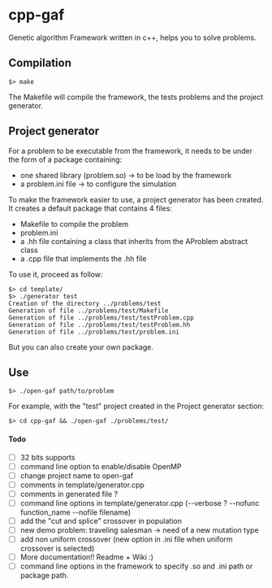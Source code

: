 # cpp-gaf

Genetic algorithm Framework written in c++, helps you to solve problems.

## Compilation

```shell
$> make
```
The Makefile will compile the framework, the tests problems and the project generator.

## Project generator

For a problem to be executable from the framework, it needs to be under the form of a package containing:
- one shared library (problem.so) -> to be load by the framework
- a problem.ini file -> to configure the simulation

To make the framework easier to use, a project generator has been created. It creates a default package that contains 4 files:
-  Makefile to compile the problem
-  problem.ini
-  a .hh file containing a class that inherits from the AProblem abstract class
-  a .cpp file that implements the .hh file

To use it, proceed as follow:

```shell
$> cd template/
$> ./generator test
Creation of the directory ../problems/test
Generation of file ../problems/test/Makefile
Generation of file ../problems/test/testProblem.cpp
Generation of file ../problems/test/testProblem.hh
Generation of file ../problems/test/problem.ini
```

But you can also create your own package.

## Use

```shell
$> ./open-gaf path/to/problem
```

For example, with the "test" project created in the Project generator section:

```shell
$> cd cpp-gaf && ./open-gaf ./problems/test/
```
#### Todo

- [ ] 32 bits supports
- [ ] command line option to enable/disable OpenMP
- [ ] change project name to open-gaf
- [ ] comments in template/generator.cpp
- [ ] comments in generated file ?
- [ ] command line options in template/generator.cpp (--verbose ? --nofunc function_name --nofile filename)
- [ ] add the "cut and splice" crossover in population
- [ ] new demo problem: traveling salesman -> need of a new mutation type
- [ ] add non uniform crossover (new option in .ini file when uniform crossover is selected)
- [ ] More documentation!! Readme + Wiki :)
- [ ] command line options in the framework to specify .so and .ini path or package path.
